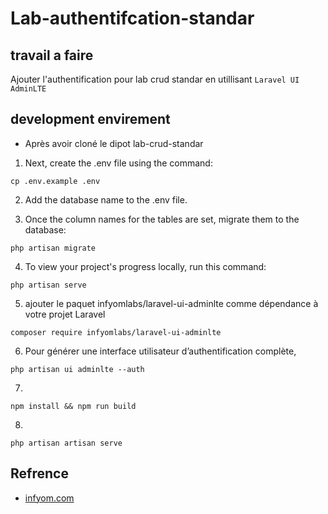 # Lab-authentifcation-standar

## travail a faire

Ajouter l'authentification pour lab crud standar en utillisant `Laravel UI AdminLTE`


## development envirement
- Après avoir cloné le dipot lab-crud-standar

1. Next, create the .env file using the command:
```
cp .env.example .env
```
2. Add the database name to the .env file.


3. Once the column names for the tables are set, migrate them to the database:
```
php artisan migrate
```

4. To view your project's progress locally, run this command:
```
php artisan serve

```
5. ajouter le paquet infyomlabs/laravel-ui-adminlte comme dépendance à votre projet Laravel

```
composer require infyomlabs/laravel-ui-adminlte

```
6. Pour générer une interface utilisateur d’authentification complète,

```
php artisan ui adminlte --auth

```
7. 
```
npm install && npm run build

```
8. 
 ```
 php artisan artisan serve
```

## Refrence

- [infyom.com](https://infyom.com/open-source/laravel-ui-adminlte/docs)
    

